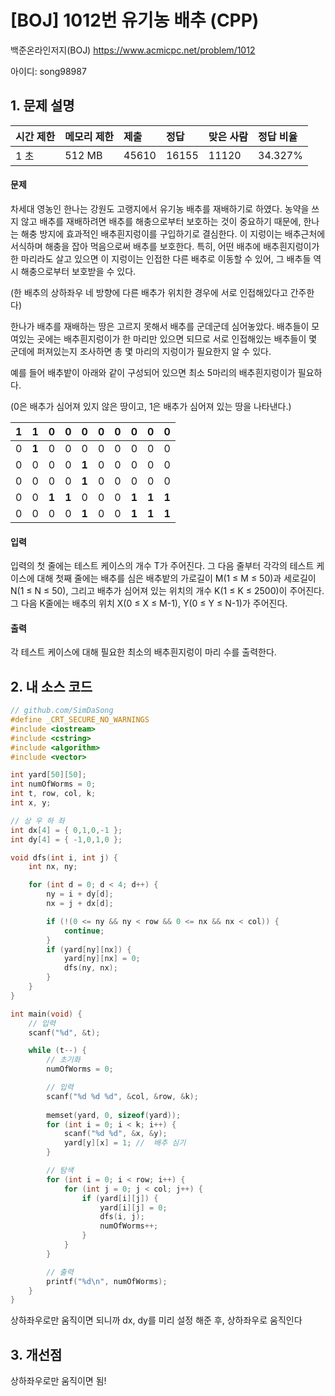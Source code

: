 # [BOJ] 1012번 유기농 배추 (CPP)

백준온라인저지(BOJ) https://www.acmicpc.net/problem/1012

아이디: song98987



## 1. 문제 설명

| 시간 제한 | 메모리 제한 | 제출  | 정답  | 맞은 사람 | 정답 비율 |
| :-------- | :---------- | :---- | :---- | :-------- | :-------- |
| 1 초      | 512 MB      | 45610 | 16155 | 11120     | 34.327%   |

#### 문제

차세대 영농인 한나는 강원도 고랭지에서 유기농 배추를 재배하기로 하였다. 농약을 쓰지 않고 배추를 재배하려면 배추를 해충으로부터 보호하는 것이 중요하기 때문에, 한나는 해충 방지에 효과적인 배추흰지렁이를 구입하기로 결심한다. 이 지렁이는 배추근처에 서식하며 해충을 잡아 먹음으로써 배추를 보호한다. 특히, 어떤 배추에 배추흰지렁이가 한 마리라도 살고 있으면 이 지렁이는 인접한 다른 배추로 이동할 수 있어, 그 배추들 역시 해충으로부터 보호받을 수 있다.

(한 배추의 상하좌우 네 방향에 다른 배추가 위치한 경우에 서로 인접해있다고 간주한다)

한나가 배추를 재배하는 땅은 고르지 못해서 배추를 군데군데 심어놓았다. 배추들이 모여있는 곳에는 배추흰지렁이가 한 마리만 있으면 되므로 서로 인접해있는 배추들이 몇 군데에 퍼져있는지 조사하면 총 몇 마리의 지렁이가 필요한지 알 수 있다.

예를 들어 배추밭이 아래와 같이 구성되어 있으면 최소 5마리의 배추흰지렁이가 필요하다.

(0은 배추가 심어져 있지 않은 땅이고, 1은 배추가 심어져 있는 땅을 나타낸다.)

| **1** | **1** | 0     | 0     | 0     | 0    | 0    | 0     | 0     | 0     |
| ----- | ----- | ----- | ----- | ----- | ---- | ---- | ----- | ----- | ----- |
| 0     | **1** | 0     | 0     | 0     | 0    | 0    | 0     | 0     | 0     |
| 0     | 0     | 0     | 0     | **1** | 0    | 0    | 0     | 0     | 0     |
| 0     | 0     | 0     | 0     | **1** | 0    | 0    | 0     | 0     | 0     |
| 0     | 0     | **1** | **1** | 0     | 0    | 0    | **1** | **1** | **1** |
| 0     | 0     | 0     | 0     | **1** | 0    | 0    | **1** | **1** | **1** |

#### 입력

입력의 첫 줄에는 테스트 케이스의 개수 T가 주어진다. 그 다음 줄부터 각각의 테스트 케이스에 대해 첫째 줄에는 배추를 심은 배추밭의 가로길이 M(1 ≤ M ≤ 50)과 세로길이 N(1 ≤ N ≤ 50), 그리고 배추가 심어져 있는 위치의 개수 K(1 ≤ K ≤ 2500)이 주어진다. 그 다음 K줄에는 배추의 위치 X(0 ≤ X ≤ M-1), Y(0 ≤ Y ≤ N-1)가 주어진다.

#### 출력

각 테스트 케이스에 대해 필요한 최소의 배추흰지렁이 마리 수를 출력한다.



## 2. 내 소스 코드

```C++
// github.com/SimDaSong
#define _CRT_SECURE_NO_WARNINGS
#include <iostream> 
#include <cstring>
#include <algorithm>
#include <vector> 

int yard[50][50];
int numOfWorms = 0;
int t, row, col, k;
int x, y;

// 상 우 하 좌
int dx[4] = { 0,1,0,-1 };
int dy[4] = { -1,0,1,0 };

void dfs(int i, int j) {
	int nx, ny;

	for (int d = 0; d < 4; d++) {
		ny = i + dy[d];
		nx = j + dx[d];

		if (!(0 <= ny && ny < row && 0 <= nx && nx < col)) {
			continue;
		}
		if (yard[ny][nx]) {
			yard[ny][nx] = 0;
			dfs(ny, nx);
		}
	}
}

int main(void) {
	// 입력
	scanf("%d", &t);

	while (t--) {
		// 초기화
		numOfWorms = 0;

		// 입력
		scanf("%d %d %d", &col, &row, &k);
		
		memset(yard, 0, sizeof(yard));
		for (int i = 0; i < k; i++) {
			scanf("%d %d", &x, &y);
			yard[y][x] = 1; //  배추 심기
		}

		// 탐색
		for (int i = 0; i < row; i++) {
			for (int j = 0; j < col; j++) {
				if (yard[i][j]) {
					yard[i][j] = 0;
					dfs(i, j);
					numOfWorms++;
				}
			}
		}

		// 출력
		printf("%d\n", numOfWorms);
	}
}
```

상하좌우로만 움직이면 되니까 dx, dy를 미리 설정 해준 후, 상하좌우로 움직인다



## 3. 개선점

상하좌우로만 움직이면 됨!
